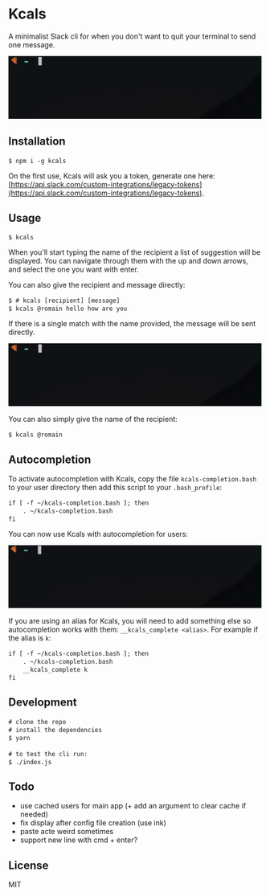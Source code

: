 # Kcals

A minimalist Slack cli for when you don't want to quit your terminal to send one message.

![Kcals](https://raw.githubusercontent.com/romainberger/kcals/master/kcals.gif)

## Installation

```shell
$ npm i -g kcals
```

On the first use, Kcals will ask you a token, generate one here: [https://api.slack.com/custom-integrations/legacy-tokens](https://api.slack.com/custom-integrations/legacy-tokens).

## Usage

```shell
$ kcals
```

When you'll start typing the name of the recipient a list of suggestion will be displayed. You can navigate through them with the up and down arrows, and select the one you want with enter.

You can also give the recipient and message directly:

```shell
$ # kcals [recipient] [message]
$ kcals @romain hello how are you
```

If there is a single match with the name provided, the message will be sent directly.

![Kcals](https://raw.githubusercontent.com/romainberger/kcals/master/kcals-2.gif)

You can also simply give the name of the recipient:

```shell
$ kcals @romain
```

## Autocompletion

To activate autocompletion with Kcals, copy the file `kcals-completion.bash` to your user directory then add this script to your `.bash_profile`:

```shell
if [ -f ~/kcals-completion.bash ]; then
    . ~/kcals-completion.bash
fi
```

You can now use Kcals with autocompletion for users:

![Kcals](https://raw.githubusercontent.com/romainberger/kcals/master/kcals-3.gif)

If you are using an alias for Kcals, you will need to add something else so autocompletion works with them: `__kcals_complete <alias>`. For example if the alias is `k`:

```shell
if [ -f ~/kcals-completion.bash ]; then
    . ~/kcals-completion.bash
    __kcals_complete k
fi
```

## Development

```shell
# clone the repo
# install the dependencies
$ yarn

# to test the cli run:
$ ./index.js
```

## Todo

- use cached users for main app (+ add an argument to clear cache if needed)
- fix display after config file creation (use ink)
- paste acte weird sometimes
- support new line with cmd + enter?

## License

MIT

